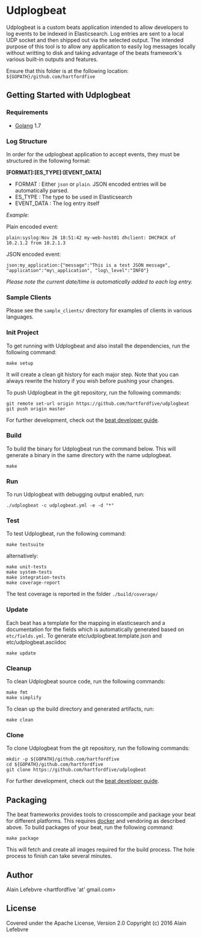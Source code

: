 # Udplogbeat

Udplogbeat is a custom beats application intended to allow developers to log events to be indexed in Elasticsearch.  Log entries are sent to a local UDP socket and then shipped out via the selected output.
The intended purpose of this tool is to allow any application to easily log messages locally without writting to disk and taking advantage of the beats framework's various built-in outputs and features.


Ensure that this folder is at the following location:
`${GOPATH}/github.com/hartfordfive`

## Getting Started with Udplogbeat

### Requirements

* [Golang](https://golang.org/dl/) 1.7


### Log Structure

In order for the udplogbeat application to accept events, they must be structured in the following format:

**[FORMAT]:[ES_TYPE]:[EVENT_DATA]**

* FORMAT : Either `json` or `plain`.  JSON encoded entries will be automatically parsed.
* ES_TYPE : The type to be used in Elasticsearch
* EVENT_DATA : The log entry itself

*Example:*

Plain encoded event:
```
plain:syslog:Nov 26 18:51:42 my-web-host01 dhclient: DHCPACK of 10.2.1.2 from 10.2.1.3
```

JSON encoded event:
```
json:my_application:{"message":"This is a test JSON message", "application":"my\_application", "log\_level":"INFO"}
```

*Please note the current date/time is automatically added to each log entry.*

### Sample Clients

Please see the `sample_clients/` directory for examples of clients in various languages.


### Init Project
To get running with Udplogbeat and also install the
dependencies, run the following command:

```
make setup
```

It will create a clean git history for each major step. Note that you can always rewrite the history if you wish before pushing your changes.

To push Udplogbeat in the git repository, run the following commands:

```
git remote set-url origin https://github.com/hartfordfive/udplogbeat
git push origin master
```

For further development, check out the [beat developer guide](https://www.elastic.co/guide/en/beats/libbeat/current/new-beat.html).

### Build

To build the binary for Udplogbeat run the command below. This will generate a binary
in the same directory with the name udplogbeat.

```
make
```


### Run

To run Udplogbeat with debugging output enabled, run:

```
./udplogbeat -c udplogbeat.yml -e -d "*"
```


### Test

To test Udplogbeat, run the following command:

```
make testsuite
```

alternatively:
```
make unit-tests
make system-tests
make integration-tests
make coverage-report
```

The test coverage is reported in the folder `./build/coverage/`

### Update

Each beat has a template for the mapping in elasticsearch and a documentation for the fields
which is automatically generated based on `etc/fields.yml`.
To generate etc/udplogbeat.template.json and etc/udplogbeat.asciidoc

```
make update
```


### Cleanup

To clean  Udplogbeat source code, run the following commands:

```
make fmt
make simplify
```

To clean up the build directory and generated artifacts, run:

```
make clean
```


### Clone

To clone Udplogbeat from the git repository, run the following commands:

```
mkdir -p ${GOPATH}/github.com/hartfordfive
cd ${GOPATH}/github.com/hartfordfive
git clone https://github.com/hartfordfive/udplogbeat
```


For further development, check out the [beat developer guide](https://www.elastic.co/guide/en/beats/libbeat/current/new-beat.html).


## Packaging

The beat frameworks provides tools to crosscompile and package your beat for different platforms. This requires [docker](https://www.docker.com/) and vendoring as described above. To build packages of your beat, run the following command:

```
make package
```

This will fetch and create all images required for the build process. The hole process to finish can take several minutes.

## Author

Alain Lefebvre <hartfordfive 'at' gmail.com>

## License

Covered under the Apache License, Version 2.0
Copyright (c) 2016 Alain Lefebvre